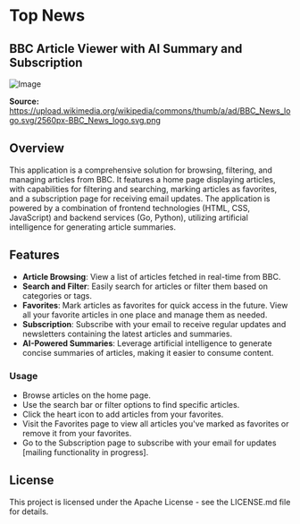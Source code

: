 # Top News
## BBC Article Viewer with AI Summary and Subscription

![Image](https://upload.wikimedia.org/wikipedia/commons/thumb/a/ad/BBC_News_logo.svg/2560px-BBC_News_logo.svg.png)

**Source:** https://upload.wikimedia.org/wikipedia/commons/thumb/a/ad/BBC_News_logo.svg/2560px-BBC_News_logo.svg.png

## Overview

This application is a comprehensive solution for browsing, filtering, and managing articles from BBC. It features a home page displaying articles, with capabilities for filtering and searching, marking articles as favorites, and a subscription page for receiving email updates. The application is powered by a combination of frontend technologies (HTML, CSS, JavaScript) and backend services (Go, Python), utilizing artificial intelligence for generating article summaries.

## Features

- **Article Browsing**: View a list of articles fetched in real-time from BBC.
- **Search and Filter**: Easily search for articles or filter them based on categories or tags.
- **Favorites**: Mark articles as favorites for quick access in the future. View all your favorite articles in one place and manage them as needed.
- **Subscription**: Subscribe with your email to receive regular updates and newsletters containing the latest articles and summaries.
- **AI-Powered Summaries**: Leverage artificial intelligence to generate concise summaries of articles, making it easier to consume content.

### Usage

- Browse articles on the home page.
- Use the search bar or filter options to find specific articles.
- Click the heart icon to add articles from your favorites.
- Visit the Favorites page to view all articles you've marked as favorites or remove it from your favorites.
- Go to the Subscription page to subscribe with your email for updates [mailing functionality in progress].


## License

This project is licensed under the Apache License - see the LICENSE.md file for details.
